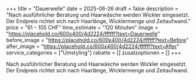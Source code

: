 +++
title = "Dauerwelle"
date = 2025-06-26
draft = false
description = "Nach ausführlicher Beratung und Haarwäsche werden Wickler eingesetzt. Der Endpreis richtet sich nach Haarlänge, Wicklermenge und Zeitaufwand."
price = "61 – 105 CHF"
time_estimate = "120 Minuten"
image = "https://placehold.co/600x400/4d2224/ffffff?text=Dauerwelle"
before_image = "https://placehold.co/600x400/4d2224/ffffff?text=Before"
after_image = "https://placehold.co/600x400/4d2224/ffffff?text=After"
service_categories = ["Umstyling"]
rabatte = []
zusatzoptionen = []
+++

Nach ausführlicher Beratung und Haarwäsche werden Wickler eingesetzt. Der Endpreis richtet sich nach Haarlänge, Wicklermenge und Zeitaufwand.
